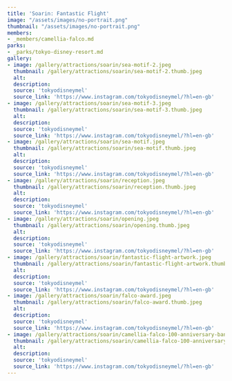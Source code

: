 ```yaml
---
title: 'Soarin: Fantastic Flight'
image: "/assets/images/no-portrait.png"
thumbnail: "/assets/images/no-portrait.png"
members:
- _members/camellia-falco.md
parks:
- _parks/tokyo-disney-resort.md
gallery:
- image: /gallery/attractions/soarin/sea-motif-2.jpeg
  thumbnail: /gallery/attractions/soarin/sea-motif-2.thumb.jpeg
  alt:
  description:
  source: 'tokyodisneymel'
  source_link: 'https://www.instagram.com/tokyodisneymel/?hl=en-gb'
- image: /gallery/attractions/soarin/sea-motif-3.jpeg
  thumbnail: /gallery/attractions/soarin/sea-motif-3.thumb.jpeg
  alt:
  description:
  source: 'tokyodisneymel'
  source_link: 'https://www.instagram.com/tokyodisneymel/?hl=en-gb'
- image: /gallery/attractions/soarin/sea-motif.jpeg
  thumbnail: /gallery/attractions/soarin/sea-motif.thumb.jpeg
  alt:
  description:
  source: 'tokyodisneymel'
  source_link: 'https://www.instagram.com/tokyodisneymel/?hl=en-gb'
- image: /gallery/attractions/soarin/reception.jpeg
  thumbnail: /gallery/attractions/soarin/reception.thumb.jpeg
  alt:
  description:
  source: 'tokyodisneymel'
  source_link: 'https://www.instagram.com/tokyodisneymel/?hl=en-gb'
- image: /gallery/attractions/soarin/opening.jpeg
  thumbnail: /gallery/attractions/soarin/opening.thumb.jpeg
  alt:
  description:
  source: 'tokyodisneymel'
  source_link: 'https://www.instagram.com/tokyodisneymel/?hl=en-gb'
- image: /gallery/attractions/soarin/fantastic-flight-artwork.jpeg
  thumbnail: /gallery/attractions/soarin/fantastic-flight-artwork.thumb.jpeg
  alt:
  description:
  source: 'tokyodisneymel'
  source_link: 'https://www.instagram.com/tokyodisneymel/?hl=en-gb'
- image: /gallery/attractions/soarin/falco-award.jpeg
  thumbnail: /gallery/attractions/soarin/falco-award.thumb.jpeg
  alt:
  description:
  source: 'tokyodisneymel'
  source_link: 'https://www.instagram.com/tokyodisneymel/?hl=en-gb'
- image: /gallery/attractions/soarin/camellia-falco-100-anniversary-banner.jpeg
  thumbnail: /gallery/attractions/soarin/camellia-falco-100-anniversary-banner.thumb.jpeg
  alt:
  description:
  source: 'tokyodisneymel'
  source_link: 'https://www.instagram.com/tokyodisneymel/?hl=en-gb'
---
```

